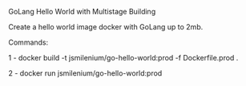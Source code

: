 GoLang Hello World with Multistage Building

Create a hello world image docker with GoLang up to 2mb.

Commands:

1 - docker build -t jsmilenium/go-hello-world:prod -f Dockerfile.prod .

2 - docker run jsmilenium/go-hello-world:prod
